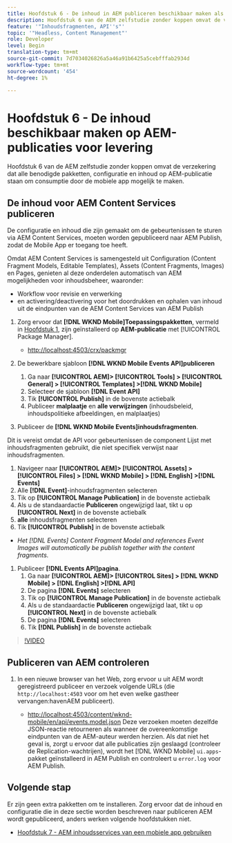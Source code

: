```yaml
---
title: Hoofdstuk 6 - De inhoud in AEM publiceren beschikbaar maken als JSON - Content Services
description: Hoofdstuk 6 van de AEM zelfstudie zonder koppen omvat de verzekering dat alle benodigde pakketten, configuratie en inhoud op AEM-publicatie staan om consumptie vanaf de mobiele app mogelijk te maken.
feature: '"Inhoudsfragmenten, API''s"'
topic: '"Headless, Content Management"'
role: Developer
level: Begin
translation-type: tm+mt
source-git-commit: 7d7034026826a5a46a91b6425a5cebfffab2934d
workflow-type: tm+mt
source-wordcount: '454'
ht-degree: 1%

---
```



# Hoofdstuk 6 - De inhoud beschikbaar maken op AEM-publicaties voor levering

Hoofdstuk 6 van de AEM zelfstudie zonder koppen omvat de verzekering dat alle benodigde pakketten, configuratie en inhoud op AEM-publicatie staan om consumptie door de mobiele app mogelijk te maken.

## De inhoud voor AEM Content Services publiceren

De configuratie en inhoud die zijn gemaakt om de gebeurtenissen te sturen via AEM Content Services, moeten worden gepubliceerd naar AEM Publish, zodat de Mobile App er toegang toe heeft.

Omdat AEM Content Services is samengesteld uit Configuration (Content Fragment Models, Editable Templates), Assets (Content Fragments, Images) en Pages, genieten al deze onderdelen automatisch van AEM mogelijkheden voor inhoudsbeheer, waaronder:

* Workflow voor revisie en verwerking
* en activering/deactivering voor het doordrukken en ophalen van inhoud uit de eindpunten van de AEM Content Services van AEM Publish

1. Zorg ervoor dat **[!DNL WKND Mobile]Toepassingspakketten**, vermeld in [Hoofdstuk 1](./chapter-1.md#wknd-mobile-application-packages), zijn geïnstalleerd op **AEM-publicatie** met [!UICONTROL Package Manager].
   * [http://localhost:4503/crx/packmgr](http://localhost:4503/crx/packmgr)

1. De bewerkbare sjabloon **[!DNL WKND Mobile Events API]publiceren**
   1. Ga naar **[!UICONTROL AEM]> [!UICONTROL Tools] > [!UICONTROL General] > [!UICONTROL Templates] >[!DNL WKND Mobile]**
   1. Selecteer de sjabloon **[!DNL Event API]**
   1. Tik **[!UICONTROL Publish]** in de bovenste actiebalk
   1. Publiceer **malplaatje** en **alle verwijzingen** (inhoudsbeleid, inhoudspolitieke afbeeldingen, en malplaatjes)

1. Publiceer de **[!DNL WKND Mobile Events]inhoudsfragmenten**.

Dit is vereist omdat de API voor gebeurtenissen de component Lijst met inhoudsfragmenten gebruikt, die niet specifiek verwijst naar inhoudsfragmenten.
1. Navigeer naar **[!UICONTROL AEM]> [!UICONTROL Assets] > [!UICONTROL Files] > [!DNL WKND Mobile] > [!DNL English] >[!DNL Events]**
1. Alle **[!DNL Event]**-inhoudsfragmenten selecteren
1. Tik op **[!UICONTROL Manage Publication]** in de bovenste actiebalk
1. Als u de standaardactie **Publiceren** ongewijzigd laat, tikt u op **[!UICONTROL Next]** in de bovenste actiebalk
1. **alle** inhoudsfragmenten selecteren
1. Tik **[!UICONTROL Publish]** in de bovenste actiebalk
* *Het [!DNL Events] Content Fragment Model and references Event Images will automatically be publish together with the content fragments.*

1. Publiceer **[!DNL Events API]pagina**.
   1. Ga naar **[!UICONTROL AEM]> [!UICONTROL Sites] > [!DNL WKND Mobile] > [!DNL English] >[!DNL API]**
   1. De pagina **[!DNL Events]** selecteren
   1. Tik op **[!UICONTROL Manage Publication]** in de bovenste actiebalk
   1. Als u de standaardactie **Publiceren** ongewijzigd laat, tikt u op **[!UICONTROL Next]** in de bovenste actiebalk
   1. De pagina **[!DNL Events]** selecteren
   1. Tik **[!DNL Publish]** in de bovenste actiebalk

>[!VIDEO](https://video.tv.adobe.com/v/28343/?quality=12&learn=on)

## Publiceren van AEM controleren

1. In een nieuwe browser van het Web, zorg ervoor u uit AEM wordt geregistreerd publiceer en verzoek volgende URLs (die `http://localhost:4503` voor om het even welke gastheer vervangen:havenAEM publiceert).

   * [http://localhost:4503/content/wknd-mobile/en/api/events.model.json](http://localhost:4503/content/wknd-mobile/en/api/events.model.tidy.json)
   Deze verzoeken moeten dezelfde JSON-reactie retourneren als wanneer de overeenkomstige eindpunten van de AEM-auteur werden herzien. Als dat niet het geval is, zorgt u ervoor dat alle publicaties zijn geslaagd (controleer de Replication-wachtrijen), wordt het [!DNL WKND Mobile] `ui.apps`-pakket geïnstalleerd in AEM Publish en controleert u `error.log` voor AEM Publish.

## Volgende stap

Er zijn geen extra pakketten om te installeren. Zorg ervoor dat de inhoud en configuratie die in deze sectie worden beschreven naar publiceren AEM wordt gepubliceerd, anders werken volgende hoofdstukken niet.

* [Hoofdstuk 7 - AEM inhoudsservices van een mobiele app gebruiken](./chapter-7.md)
